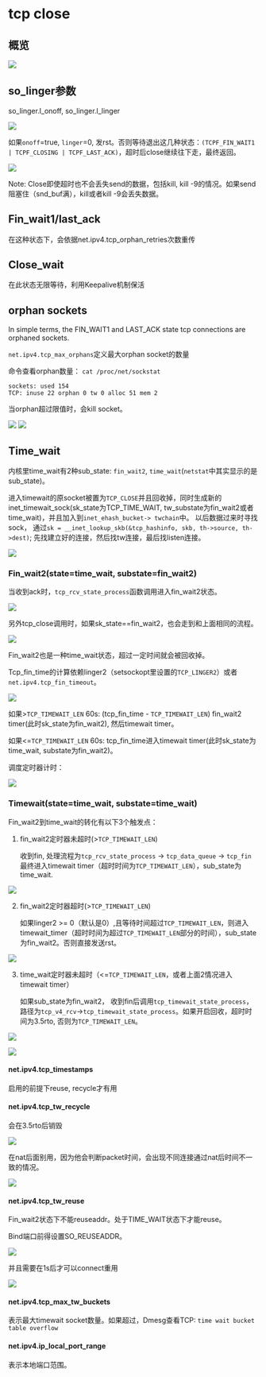 # tcp close

## 概览

![](images/handshake.png)

## so_linger参数

so_linger.l_onoff, so_linger.l_linger

![](images/inet_release.png)

如果`onoff`=true, `linger`=0, 发rst。否则等待退出这几种状态：`(TCPF_FIN_WAIT1 | TCPF_CLOSING | TCPF_LAST_ACK)`，超时后close继续往下走，最终返回。

![](images/linger_close.png)

Note: Close即使超时也不会丢失send的数据，包括kill, kill -9的情况。如果send阻塞住（snd_buf满），kill或者kill -9会丢失数据。

## Fin_wait1/last_ack

在这种状态下，会依据net.ipv4.tcp_orphan_retries次数重传

## Close_wait

在此状态无限等待，利用Keepalive机制保活

## orphan sockets

In simple terms, the FIN_WAIT1 and LAST_ACK state tcp connections are orphaned sockets.

`net.ipv4.tcp_max_orphans`定义最大orphan socket的数量

命令查看orphan数量： `cat /proc/net/sockstat`
```
sockets: used 154
TCP: inuse 22 orphan 0 tw 0 alloc 51 mem 2
```

当orphan超过限值时，会kill socket。

![](images/out_of_resources.png)
![](images/too_many_orphans.png)

## Time_wait

内核里time_wait有2种sub_state: `fin_wait2`, `time_wait`(`netstat`中其实显示的是sub_state)。

进入timewait的原socket被置为`TCP_CLOSE`并且回收掉，同时生成新的inet_timewait_sock(sk_state为TCP_TIME_WAIT, tw_substate为fin_wait2或者time_wait)，并且加入到`inet_ehash_bucket-> twchain`中。
以后数据过来时寻找sock， 通过`sk = __inet_lookup_skb(&tcp_hashinfo, skb, th->source, th->dest)`; 先找建立好的连接，然后找tw连接，最后找listen连接。

![](images/lookup_skb.png)

### Fin_wait2(state=time_wait, substate=fin_wait2)

当收到ack时，`tcp_rcv_state_process`函数调用进入fin_wait2状态。

![](images/rcv_ack_in_fin_wait1.png)

另外tcp_close调用时，如果sk_state==fin_wait2，也会走到和上面相同的流程。

![](images/close_on_fin_wait2.png)

Fin_wait2也是一种time_wait状态，超过一定时间就会被回收掉。

Tcp_fin_time的计算依赖linger2（setsockopt里设置的`TCP_LINGER2`）或者`net.ipv4.tcp_fin_timeout`。

![](images/tcp_fin_time.png)

如果>`TCP_TIMEWAIT_LEN` 60s: (tcp_fin_time - `TCP_TIMEWAIT_LEN`) fin_wait2 timer(此时sk_state为fin_wait2), 然后timewait timer。

如果<=`TCP_TIMEWAIT_LEN` 60s: tcp_fin_time进入timewait timer(此时sk_state为time_wait, substate为fin_wait2)。

调度定时器计时：

![](images/tcp_time_wait.png)

### Timewait(state=time_wait, substate=time_wait)

Fin_wait2到time_wait的转化有以下3个触发点：

1. fin_wait2定时器未超时(>`TCP_TIMEWAIT_LEN`)

   收到fin, 处理流程为`tcp_rcv_state_process` -> `tcp_data_queue` -> `tcp_fin` 最终进入timewait timer（超时时间为`TCP_TIMEWAIT_LEN`），sub_state为time_wait.

![](images/tcp_fin.png)

2. fin_wait2定时器超时(>`TCP_TIMEWAIT_LEN`)

   如果linger2 >= 0（默认是0）,且等待时间超过`TCP_TIMEWAIT_LEN`，则进入timewait_timer（超时时间为超过`TCP_TIMEWAIT_LEN`部分的时间），sub_state为fin_wait2。否则直接发送rst。

![](images/tcp_keepalive_timer.png)

3. time_wait定时器未超时（<=`TCP_TIMEWAIT_LEN`，或者上面2情况进入timewait timer）

   如果sub_state为fin_wait2， 收到fin后调用`tcp_timewait_state_process`，路径为`tcp_v4_rcv`->`tcp_timewait_state_process`。如果开启回收，超时时间为3.5rto, 否则为`TCP_TIMEWAIT_LEN`。

![](images/do_time_wait.png)

![](images/handle_fin_on_finwait2.png)

  #### net.ipv4.tcp_timestamps

  启用的前提下reuse, recycle才有用

  #### net.ipv4.tcp_tw_recycle

  会在3.5rto后销毁

  ![](images/rto.png)

  在nat后面别用，因为他会判断packet时间，会出现不同连接通过nat后时间不一致的情况。

  ![](images/nat.png)

  #### net.ipv4.tcp_tw_reuse

  Fin_wait2状态下不能reuseaddr。处于TIME_WAIT状态下才能reuse。

  Bind端口前得设置SO_REUSEADDR。

  ![](images/bind_all_sockets.png)

  并且需要在1s后才可以connect重用

  ![](images/reuse_connect.png)

  #### net.ipv4.tcp_max_tw_buckets

  表示最大timewait socket数量。如果超过，Dmesg查看TCP: `time wait bucket table overflow`

  #### net.ipv4.ip_local_port_range

  表示本地端口范围。




